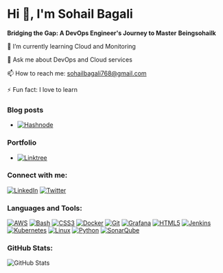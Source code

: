 # Hi 👋, I'm Sohail Bagali
**Bridging the Gap: A DevOps Engineer's Journey to Master**
**Beingsohailk**

🌱 I’m currently learning Cloud and Monitoring

💬 Ask me about DevOps and Cloud services

📫 How to reach me: sohailbagali768@gmail.com

⚡ Fun fact: I love to learn

### Blog posts
<!-- BLOG-POST-LIST:START -->
- [![Hashnode](https://img.shields.io/badge/-Hashnode-2962FF?style=flat&logo=hashnode&logoColor=white)](https://superdevops.hashnode.dev/)
<!-- BLOG-POST-LIST:END -->

### Portfolio
- [![Linktree](https://img.shields.io/badge/-Linktree-39E09B?style=flat&logo=linktree&logoColor=white)](https://linktr.ee/sohailbagali)

### Connect with me:
[![LinkedIn](https://img.shields.io/badge/-LinkedIn-blue)](https://www.linkedin.com/in/sohail-bagali/)
[![Twitter](https://img.shields.io/badge/-Twitter-blue)](https://x.com/Sohailk25853133)

### Languages and Tools:
[![AWS](https://img.shields.io/badge/AWS-%23FF9900.svg?style=flat&logo=amazon-aws&logoColor=white)](https://aws.amazon.com/)
[![Bash](https://img.shields.io/badge/Bash-%23121011.svg?style=flat&logo=gnu-bash&logoColor=white)](https://www.gnu.org/software/bash/)
[![CSS3](https://img.shields.io/badge/CSS3-%231572B6.svg?style=flat&logo=css3&logoColor=white)](https://developer.mozilla.org/en-US/docs/Web/CSS)
[![Docker](https://img.shields.io/badge/Docker-%230db7ed.svg?style=flat&logo=docker&logoColor=white)](https://www.docker.com/)
[![Git](https://img.shields.io/badge/Git-%23F05033.svg?style=flat&logo=git&logoColor=white)](https://git-scm.com/)
[![Grafana](https://img.shields.io/badge/Grafana-%23F46800.svg?style=flat&logo=grafana&logoColor=white)](https://grafana.com/)
[![HTML5](https://img.shields.io/badge/HTML5-%23E34F26.svg?style=flat&logo=html5&logoColor=white)](https://developer.mozilla.org/en-US/docs/Web/Guide/HTML/HTML5)
[![Jenkins](https://img.shields.io/badge/Jenkins-%23D24939.svg?style=flat&logo=jenkins&logoColor=white)](https://www.jenkins.io/)
[![Kubernetes](https://img.shields.io/badge/Kubernetes-%23326CE5.svg?style=flat&logo=kubernetes&logoColor=white)](https://kubernetes.io/)
[![Linux](https://img.shields.io/badge/Linux-%23FCC624.svg?style=flat&logo=linux&logoColor=white)](https://www.linux.org/)
[![Python](https://img.shields.io/badge/Python-%233776AB.svg?style=flat&logo=python&logoColor=white)](https://www.python.org/)
[![SonarQube](https://img.shields.io/badge/SonarQube-%234E9BCD.svg?style=flat&logo=sonarqube&logoColor=white)](https://www.sonarqube.org/)

### GitHub Stats:
![GitHub Stats](https://github-readme-stats.vercel.app/api?username=Beingsohailk&show_icons=true&theme=radical)
